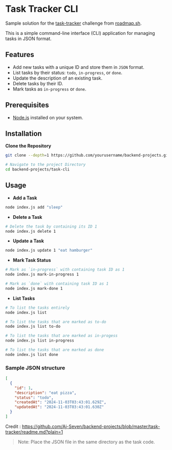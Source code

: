 # Task Tracker CLI

Sample solution for the [task-tracker](https://roadmap.sh/projects/task-tracker) 
challenge from [roadmap.sh](https://roadmap.sh/).

This is a simple command-line interface (CLI) application for managing tasks in JSON format.

## Features

- Add new tasks with a unique ID and store them in `JSON` format.
- List tasks by their status: `todo`, `in-progress`, or `done`.
- Update the description of an existing task.
- Delete tasks by their ID.
- Mark tasks as `in-progress` or `done`.

## Prerequisites

- [Node.js](https://nodejs.org/) installed on your system.

## Installation

**Clone the Repository**

   ```bash
   git clone --depth=1 https://github.com/yourusername/backend-projects.git

   # Navigate to the project Directory
   cd backend-projects/task-cli
   ```
## Usage

- **Add a Task**
```bash
node index.js add "sleep"
```

- **Delete a Task**
```bash
# Delete the task by containing its ID 1
node index.js delete 1
```

- **Update a Task**
```bash
node index.js update 1 "eat hamburger"
```

- **Mark Task Status**
```bash
# Mark as `in-progress` with containing task ID as 1
node index.js mark-in-progress 1

# Mark as `done` with containing task ID as 1
node index.js mark-done 1
```

- **List Tasks**
```bash
# To list the tasks entirely
node index.js list

# To list the tasks that are marked as to-do
node index.js list to-do

# To list the tasks that are marked as in-progess
node index.js list in-progress

# To list the tasks that are marked as done
node index.js list done
```

### Sample JSON structure
```JSON
[
  {
    "id": 1,
    "description": "eat pizza",
    "status": "todo",
    "createdAt": "2024-11-03T03:43:01.629Z",
    "updatedAt": "2024-11-03T03:43:01.630Z"
  }
]
```

Credit : https://github.com/Aj-Seven/backend-projects/blob/master/task-tracker/readme.md?plain=1
> Note: Place the JSON file in the same directory as the task code.
